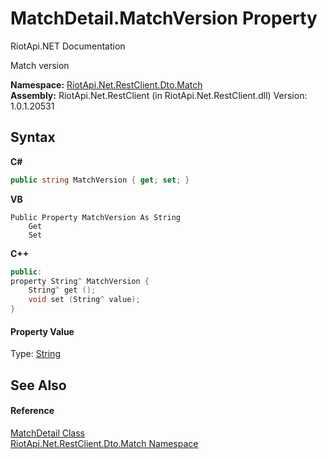# MatchDetail.MatchVersion Property 
RiotApi.NET Documentation 

Match version

**Namespace:**&nbsp;<a href="119ce159-34e9-7e8a-13ff-b7a4fc7406a6">RiotApi.Net.RestClient.Dto.Match</a><br />**Assembly:**&nbsp;RiotApi.Net.RestClient (in RiotApi.Net.RestClient.dll) Version: 1.0.1.20531

## Syntax

**C#**<br />
``` C#
public string MatchVersion { get; set; }
```

**VB**<br />
``` VB
Public Property MatchVersion As String
	Get
	Set
```

**C++**<br />
``` C++
public:
property String^ MatchVersion {
	String^ get ();
	void set (String^ value);
}
```


#### Property Value
Type: <a href="http://msdn2.microsoft.com/en-us/library/s1wwdcbf" target="_blank">String</a>

## See Also


#### Reference
<a href="dba0202a-728f-4357-0d9b-ce727056112b">MatchDetail Class</a><br /><a href="119ce159-34e9-7e8a-13ff-b7a4fc7406a6">RiotApi.Net.RestClient.Dto.Match Namespace</a><br />